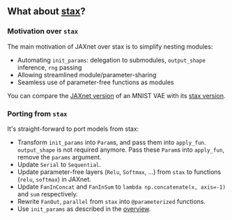 ## What about [stax](https://github.com/google/jax/blob/master/jax/experimental/stax.py)?

### Motivation over `stax`

The main motivation of JAXnet over stax is to simplify nesting modules:
 - Automating `init_params`: delegation to submodules, `output_shape` inference, `rng` passing
 - Allowing streamlined module/parameter-sharing
 - Seamless use of parameter-free functions as modules

You can compare the [JAXnet version](https://colab.research.google.com/drive/19web5SnmIFglLcnpXE34phiTY03v39-g#scrollTo=yAOLiz_P_L-z)
of an MNIST VAE with its [stax version](https://github.com/google/jax/blob/master/examples/mnist_vae.py).

### Porting from `stax`

It's straight-forward to port models from stax:

- Transform `init_params` into `Param`s, and pass them into `apply_fun`. `output_shape` is not required anymore.
 Pass these `Param`s into `apply_fun`, remove the `params` argument.
- Update `Serial` to `Sequential`.
- Update parameter-free layers (`Relu`, `Softmax`, ...) from `stax` to functions (`relu`, `softmax`) in JAXnet.
- Update `FanInConcat` and `FanInSum` to `lambda np.concatenate(x, axis=-1)` and `sum` respectively.
- Rewrite `FanOut`, `parallel` from `stax` into `@parameterized` functions.
- Use `init_params` as described in the [overview](STAX.md#Overview).